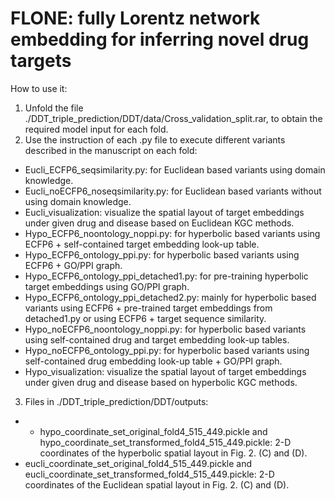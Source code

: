 # FLONE: fully Lorentz network embedding for inferring novel drug targets

How to use it:

1. Unfold the file ./DDT_triple_prediction/DDT/data/Cross_validation_split.rar, to obtain the required model input for each fold.
2. Use the instruction of each .py file to execute different variants described in the manuscript on each fold:
  * Eucli_ECFP6_seqsimilarity.py: for Euclidean based variants using domain knowledge.
  * Eucli_noECFP6_noseqsimilarity.py: for Euclidean based variants without using domain knowledge.
  * Eucli_visualization: visualize the spatial layout of target embeddings under given drug and disease based on Euclidean KGC methods.
  * Hypo_ECFP6_noontology_noppi.py: for hyperbolic based variants using ECFP6 + self-contained target embedding look-up table.
  * Hypo_ECFP6_ontology_ppi.py: for hyperbolic based variants using ECFP6 + GO/PPI graph.
  * Hypo_ECFP6_ontology_ppi_detached1.py: for pre-training hyperbolic target embeddings using GO/PPI graph.
  * Hypo_ECFP6_ontology_ppi_detached2.py: mainly for hyperbolic based variants using ECFP6 + pre-trained target embeddings from detached1.py or using ECFP6 + target sequence similarity.
  * Hypo_noECFP6_noontology_noppi.py: for hyperbolic based variants using self-contained drug and target embedding look-up tables.
  * Hypo_noECFP6_ontology_ppi.py: for hyperbolic based variants using self-contained drug embedding look-up table + GO/PPI graph.
  * Hypo_visualization: visualize the spatial layout of target embeddings under given drug and disease based on hyperbolic KGC methods.
3. Files in ./DDT_triple_prediction/DDT/outputs:
  *   * hypo_coordinate_set_original_fold4_515_449.pickle and hypo_coordinate_set_transformed_fold4_515_449.pickle: 2-D coordinates of the hyperbolic spatial layout in Fig. 2. (C) and (D).
  * eucli_coordinate_set_original_fold4_515_449.pickle and eucli_coordinate_set_transformed_fold4_515_449.pickle: 2-D coordinates of the Euclidean spatial layout in Fig. 2. (C) and (D).
  
  
  

